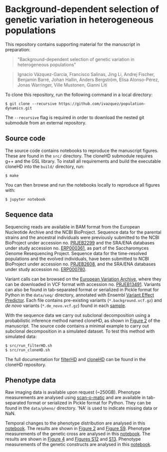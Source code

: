 # Background-dependent selection of genetic variation in heterogeneous populations

This repository contains supporting material for the manuscript in preparation:

> "Background-dependent selection of genetic variation in heterogeneous populations"

> Ignacio Vázquez-García, Francisco Salinas, Jing Li, Andrej Fischer, Benjamin Barré, Johan Hallin, Anders Bergström, Elisa Alonso-Pérez, Jonas Warringer, Ville Mustonen, Gianni Liti

To clone this repository, run the following command in a local directory:

    $ git clone --recursive https://github.com/ivazquez/population-dynamics.git

The `--recursive` flag is required in order to download the nested git submodule from an external repository.

## Source code

The source code contains notebooks to reproduce the manuscript figures. These are found in the `src/` directory. The cloneHD submodule requires g++ and the GSL library. To install all requirements and build the executable cloneHD into the `build/` directory, run:

    $ make

You can then browse and run the notebooks locally to reproduce all figures with:

	$ jupyter notebook

## Sequence data
Sequencing reads are available in BAM format from the European Nucleotide Archive and the NCBI BioProject. Sequence data for the parental strains and the ancestral individuals were previously submitted to the NCBI BioProject under accession no. [PRJEB2299](http://www.ncbi.nlm.nih.gov/bioproject/?term=PRJEB2299) and the SRA/ENA databases under study accession no. [ERP000361](http://www.ebi.ac.uk/ena/data/view/ERP000361), as part of the Saccharomyces Genome Resequencing Project. Sequence data for the time-resolved populations and the evolved individuals, have been submitted to NCBI BioProject under accession no. [PRJEB2608](http://www.ncbi.nlm.nih.gov/bioproject/?term=PRJEB2608), and the SRA/ENA databases under study accession no. [ERP000780](http://www.ebi.ac.uk/ena/data/view/ERP000780).

Variant calls can be browsed on the [European Variation Archive](http://www.ebi.ac.uk/eva/?eva-study=PRJEB13491), where they can be downloaded in VCF format with accession no. [PRJEB13491](http://www.ebi.ac.uk/eva/?eva-study=PRJEB13491). Variants can also be found in tab-separated format or serialized in Pickle format for Python in the `data/seq/` directory, annotated with Ensembl [Variant Effect Predictor](http://www.ensembl.org/info/docs/tools/vep/index.html). Each file contains pre-existing variants (`*.background.vcf.gz`) and *de novo* variants (`*.de_novo.vcf.gz`) found in each [sample](data/seq/sample\_ids\_merged\_dup.csv).

With the sequence data we carry out subclonal decomposition using a probabilistic inference method named cloneHD, as shown in [Figure 2](src/figure2.ipynb) of the manuscript. The source code contains a minimal example to carry out subclonal decomposition in a simulated dataset. To test this method with simulated data:

    $ src/run_filterHD.sh
	$ src/run_cloneHD.sh

The full documentation for [filterHD](cloneHD/docs/README-filterHD.md) and [cloneHD](cloneHD/docs/README-cloneHD.md) can be found in the cloneHD repository.

## Phenotype data
Raw imaging data is available upon request (~250GB). Phenotype measurements are analysed using [scan-o-matic](https://github.com/local-minimum/scanomatic) and are available in tab-separated format or serialized in Pickle format for Python. They can be found in the `data/pheno/` directory. 'NA' is used to indicate missing data or NaN.

Temporal changes to the phenotype distribution are analysed in this [notebook](src/figure2.ipynb). The results are shown in [Figure 2](manuscript/main/figures/figure2/figure2_submission.png) and [Figure S9](manuscript/supp/figures/supp_figure_pheno_evolution/supp_figure_pheno_evolution_submission.png). Phenotype measurements of the genetic cross are analysed in this [notebook](src/figure4.ipynb). The results are shown in [Figure 4](manuscript/main/figures/figure4/figure4_submission.png) and [Figures S12](manuscript/supp/figures/supp_figure_pheno_cross/supp_figure_pheno_cross_extended_submission.png) and [S13](manuscript/supp/figures/supp_figure_pheno_cross/supp_figure_pheno_cross_reduced_submission.png). Phenotype measurements of the genetic constructs are analysed in this [notebook](src/supp_figure_pheno_constructs.ipynb).